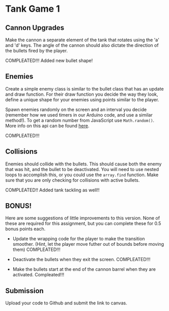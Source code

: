 # Tank Game 1

## Cannon Upgrades

Make the cannon a separate element of the tank that rotates using the 'a' and 'd' keys. The angle of the cannon should also dictate the direction of the bullets fired by the player.

COMPLEATED!!!
Added new bullet shape!

## Enemies

Create a simple enemy class is similar to the bullet class that has an update and draw function. For their draw function you decide the way they look, define a unique shape for your enemies using points similar to the player.

Spawn enemies randomly on the screen and an interval you decide (remember how we used timers in our Arduino code, and use a similar method!). To get a random number from JavaScript use `Math.random()`. More info on this api can be found [here](https://developer.mozilla.org/en-US/docs/Web/JavaScript/Reference/Global_Objects/Math/random).

COMPLEATED!!!

## Collisions

Enemies should collide with the bullets. This should cause both the enemy that was hit, and the bullet to be deactivated. You will need to use nested loops to accomplish this, or you could use the `array.find` function. Make sure that you are only checking for collisions with active bullets.

COMPLEATED!!
Added tank tackling as well!! 

## BONUS!

Here are some suggestions of little improvements to this version. None of these are required for this assignment, but you can complete these for 0.5 bonus points each.
- Update the wrapping code for the player to make the transition smoother. (Hint, let the player move futher out of bounds before moving them)
COMPLEATED!!!

- Deactivate the bullets when they exit the screen.
COMPLEATED!!!

- Make the bullets start at the end of the cannon barrel when they are activated.
Compleated!!!

## Submission

Upload your code to Github and submit the link to canvas.
